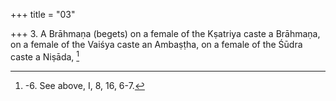 +++
title = "03"

+++
3. A Brāhmaṇa (begets) on a female of the Kṣatriya caste a Brāhmaṇa, on a female of the Vaiśya caste an Ambaṣṭha, on a female of the Śūdra caste a Niṣāda, [^2] 


[^2]:  -6. See above, I, 8, 16, 6-7.
